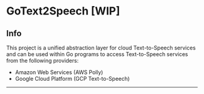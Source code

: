 # GoText2Speech [WIP]

## Info
This project is a unified abstraction layer for cloud Text-to-Speech services and can be used within Go programs to access Text-to-Speech services from the following providers:
* Amazon Web Services (AWS Polly)
* Google Cloud Platform (GCP Text-to-Speech)

---
